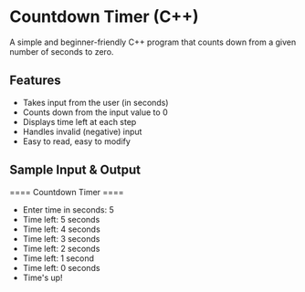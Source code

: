 # Countdown Timer (C++)

A simple and beginner-friendly C++ program that counts down from a given number of seconds to zero.


## Features

- Takes input from the user (in seconds)
- Counts down from the input value to 0
- Displays time left at each step
- Handles invalid (negative) input
- Easy to read, easy to modify


## Sample Input & Output
==== Countdown Timer ====

- Enter time in seconds: 5
- Time left: 5 seconds
- Time left: 4 seconds
- Time left: 3 seconds
- Time left: 2 seconds
- Time left: 1 second
- Time left: 0 seconds
- Time's up!

